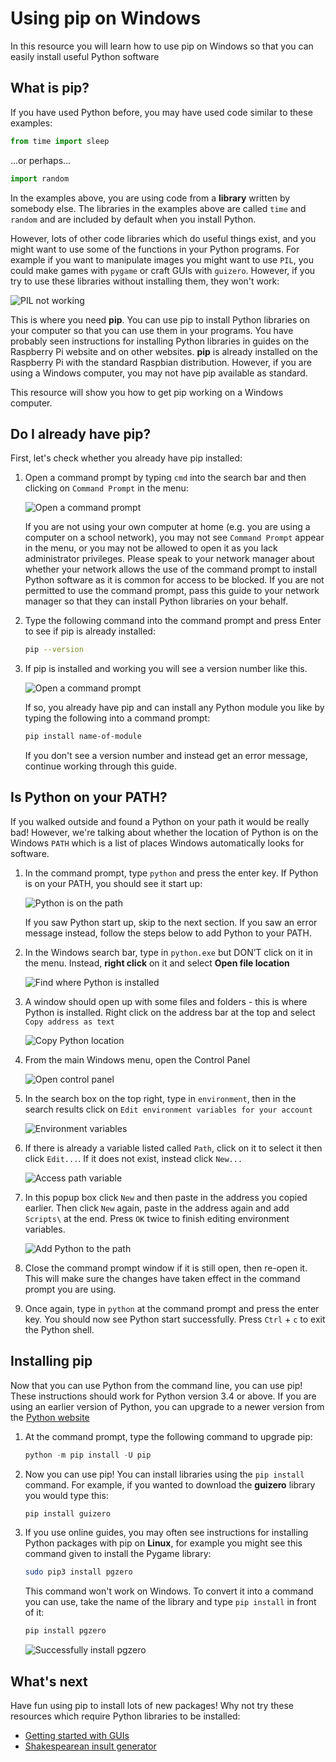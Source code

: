 # Using pip on Windows

In this resource you will learn how to use pip on Windows so that you can easily install useful Python software

## What is pip?

If you have used Python before, you may have used code similar to these examples:

```python
from time import sleep
```

...or perhaps...

```python
import random
```

In the examples above, you are using code from a **library** written by somebody else. The libraries in the examples above are called `time` and `random` and are included by default when you install Python.

However, lots of other code libraries which do useful things exist, and you might want to use some of the functions in your Python programs. For example if you want to manipulate images you might want to use `PIL`, you could make games with `pygame` or craft GUIs with `guizero`. However, if you try to use these libraries without installing them, they won't work:

![PIL not working](images/pil-doesnt-work.png)

This is where you need **pip**. You can use pip to install Python libraries on your computer so that you can use them in your programs. You have probably seen instructions for installing Python libraries in guides on the Raspberry Pi website and on other websites. **pip** is already installed on the Raspberry Pi with the standard Raspbian distribution. However, if you are using a Windows computer, you may not have pip available as standard.

This resource will show you how to get pip working on a Windows computer.

## Do I already have pip?

First, let's check whether you already have pip installed:

1. Open a command prompt by typing `cmd` into the search bar and then clicking on `Command Prompt` in the menu:

    ![Open a command prompt](images/cmd-prompt.png)

    If you are not using your own computer at home (e.g. you are using a computer on a school network), you may not see `Command Prompt` appear in the menu, or you may not be allowed to open it as you lack administrator privileges. Please speak to your network manager about whether your network allows the use of the command prompt to install Python software as it is common for access to be blocked. If you are not permitted to use the command prompt, pass this guide to your network manager so that they can install Python libraries on your behalf.

1. Type the following command into the command prompt and press Enter to see if pip is already installed:

    ```bash
    pip --version
    ```

1. If pip is installed and working you will see a version number like this.

    ![Open a command prompt](images/pip-working.png)

    If so, you already have pip and can install any Python module you like by typing the following into a command prompt:

    ```bash
    pip install name-of-module
    ```

    If you don't see a version number and instead get an error message, continue working through this guide.

## Is Python on your PATH?

If you walked outside and found a Python on your path it would be really bad! However, we're talking about whether the location of Python is on the Windows `PATH` which is a list of places Windows automatically looks for software.

1. In the command prompt, type `python` and press the enter key. If Python is on your PATH, you should see it start up:

    ![Python is on the path](images/python-working.png)

    If you saw Python start up, skip to the next section. If you saw an error message instead, follow the steps below to add Python to your PATH.

1. In the Windows search bar, type in `python.exe` but DON’T click on it in the menu. Instead, __right click__ on it and select **Open file location**

    ![Find where Python is installed](images/find-python-location.png)

1. A window should open up with some files and folders - this is where Python is installed. Right click on the address bar at the top and select `Copy address as text`

    ![Copy Python location](images/copy-address.png)

1. From the main Windows menu, open the Control Panel

    ![Open control panel](images/control-panel.png)

1. In the search box on the top right, type in `environment`, then in the search results click on `Edit environment variables for your account`

    ![Environment variables](images/environment.png)

1. If there is already a variable listed called `Path`, click on it to select it then click `Edit...`. If it does not exist, instead click `New...`

    ![Access path variable](images/env-variables.png)    

1. In this popup box click `New` and then paste in the address you copied earlier. Then click `New` again, paste in the address again and add `Scripts\` at the end. Press `OK` twice to finish editing environment variables.

    ![Add Python to the path](images/add-python-path.png)  

1. Close the command prompt window if it is still open, then re-open it. This will make sure the changes have taken effect in the command prompt you are using.

1. Once again, type in `python` at the command prompt and press the enter key. You should now see Python start successfully. Press `Ctrl` + `c` to exit the Python shell.


## Installing pip

Now that you can use Python from the command line, you can use pip! These instructions should work for Python version 3.4 or above. If you are using an earlier version of Python, you can upgrade to a newer version from the [Python website](https://www.python.org/downloads/)

1. At the command prompt, type the following command to upgrade pip:

    ```python
    python -m pip install -U pip
    ```

1. Now you can use pip! You can install libraries using the `pip install` command. For example, if you wanted to download the **guizero** library you would type this:

    ```bash
    pip install guizero
    ```

1. If you use online guides, you may often see instructions for installing Python packages with pip on **Linux**, for example you might see this command given to install the Pygame library:

    ```bash
    sudo pip3 install pgzero
    ```

    This command won't work on Windows. To convert it into a command you can use, take the name of the library and type `pip install` in front of it:

    ```bash
    pip install pgzero
    ```

    ![Successfully install pgzero](images/pip-install-pgzero.png)  

## What's next

Have fun using pip to install lots of new packages! Why not try these resources which require Python libraries to be installed:
- [Getting started with GUIs](http://www.raspberrypi.org/learning/getting-started-with-guis)
- [Shakespearean insult generator](https://www.raspberrypi.org/learning/shakespearean-insult-generator/)
